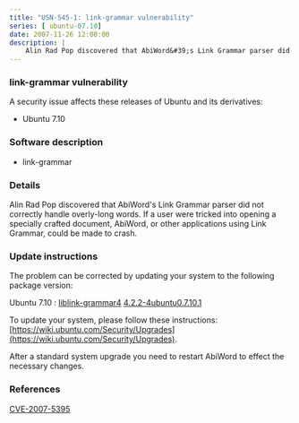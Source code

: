 ```yaml
---
title: "USN-545-1: link-grammar vulnerability"
series: [ ubuntu-07.10]
date: 2007-11-26 12:00:00
description: |
    Alin Rad Pop discovered that AbiWord&#39;s Link Grammar parser did not correctly handle overly-long words.  If a user were tricked into opening a specially crafted document, AbiWord, or other applications using Link Grammar, could be made to crash. 
--- 
```

 
### link-grammar vulnerability

A security issue affects these releases of Ubuntu and its derivatives:

* Ubuntu 7.10

### Software description

* link-grammar 

### Details

Alin Rad Pop discovered that AbiWord&#39;s Link Grammar parser did not correctly handle overly-long words. If a user were tricked into opening a specially crafted document, AbiWord, or other applications using Link Grammar, could be made to crash. 

### Update instructions

The problem can be corrected by updating your system to the following package version:

Ubuntu 7.10
 : [liblink-grammar4](https://launchpad.net/ubuntu/+source/link-grammar) <span> [4.2.2-4ubuntu0.7.10.1](https://launchpad.net/ubuntu/+source/link-grammar/4.2.2-4ubuntu0.7.10.1) </span> 

To update your system, please follow these instructions: [https://wiki.ubuntu.com/Security/Upgrades](https://wiki.ubuntu.com/Security/Upgrades).

After a standard system upgrade you need to restart AbiWord to effect the necessary changes. 

### References

 [CVE-2007-5395](http://people.ubuntu.com/~ubuntu-security/cve/CVE-2007-5395)
 
